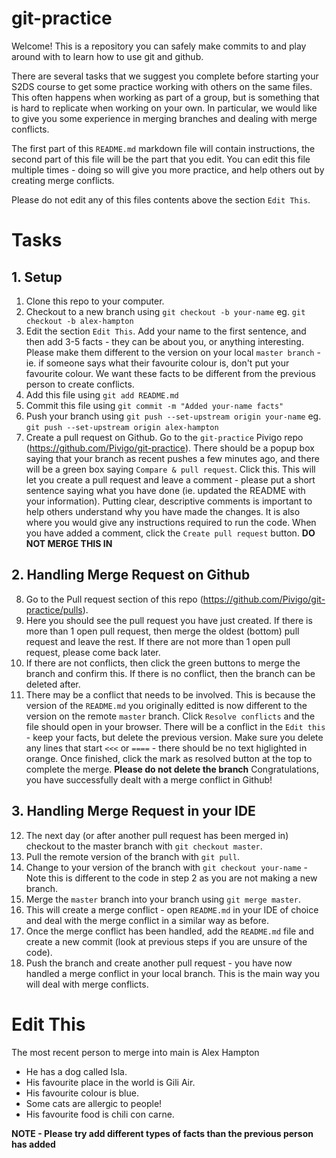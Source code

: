 # git-practice

Welcome! This is a repository you can safely make commits to and play around with to learn how to
use git and github.

There are several tasks that we suggest you complete before starting your S2DS course to get some
practice working with others on the same files. This often happens when working as part of a group,
but is something that is hard to replicate when working on your own. In particular, we would like to
give you some experience in merging branches and dealing with merge conflicts.

The first part of this `README.md` markdown file will contain instructions, the second part of this
file will be the part that you edit. You can edit this file multiple times - doing so will give you more
practice, and help others out by creating merge conflicts.

Please do not edit any of this files contents above the section `Edit This`.

# Tasks

## 1. Setup

1. Clone this repo to your computer.
2. Checkout to a new branch using `git checkout -b your-name` eg. `git checkout -b alex-hampton`
3. Edit the section `Edit This`. Add your name to the first sentence, and then add 3-5 facts  - they can
be about you, or anything interesting. Please make them different to the version on your local
`master branch` - ie. if someone says what their favourite colour is, don't put your favourite colour.
We want these facts to be different from the previous person to create conflicts.
4. Add this file using `git add README.md`
5. Commit this file using `git commit -m "Added your-name facts"`
6. Push your branch using `git push --set-upstream origin your-name` eg. `git push --set-upstream origin alex-hampton`
7. Create a pull request on Github. Go to the `git-practice` Pivigo repo (https://github.com/Pivigo/git-practice). There should be a popup box saying that your branch as recent pushes a few minutes ago, and there will be a green box saying `Compare & pull request`. Click this. This will let you create a pull request and leave a comment - please put a short sentence saying what you have done (ie. updated the README with your information). Putting clear, descriptive comments is important to help others understand why you have made the changes. It is also where you would give any instructions required to run the code. When you have added a comment, click the `Create pull request` button. **DO NOT MERGE THIS IN**

## 2. Handling Merge Request on Github

8. Go to the Pull request section of this repo (https://github.com/Pivigo/git-practice/pulls).
9. Here you should see the pull request you have just created. If there is more than 1 open pull request, then merge the oldest (bottom) pull request and leave the rest. If there are not more than 1 open pull request, please come back later. 
10. If there are not conflicts, then click the green buttons to merge the branch and confirm this. If there is no conflict, then the branch can be deleted after. 
11. There may be a conflict that needs to be involved. This is because the version of the `README.md` you originally editted is now different to the version on the remote `master` branch. Click `Resolve conflicts` and the file should open in your browser. There will be a conflict in the `Edit this` - keep your facts, but delete the previous version. Make sure you delete any lines that start `<<<` or `====` - there should be no text higlighted in orange. Once finished, click the mark as resolved button at the top to complete the merge. **Please do not delete the branch** Congratulations, you have successfully dealt with a merge conflict in Github!

## 3. Handling Merge Request in your IDE

12. The next day (or after another pull request has been merged in) checkout to the master branch with `git checkout master`.
13. Pull the remote version of the branch with `git pull`.
14. Change to your version of the branch with `git checkout your-name`  - Note this is different to the code in step 2 as you are not making a new branch.
15. Merge the `master` branch into your branch using `git merge master`.
16. This will create a merge conflict - open `README.md` in your IDE of choice and deal with the merge conflict in a similar way as before.
17. Once the merge conflict has been handled, add the `README.md` file and create a new commit (look at previous steps if you are unsure of the code).
18. Push the branch and create another pull request - you have now handled a merge conflict in your local branch. This is the main way you will deal with merge conflicts.

# Edit This

The most recent person to merge into main is Alex Hampton

* He has a dog called Isla.
* His favourite place in the world is Gili Air.
* His favourite colour is blue.
* Some cats are allergic to people!
* His favourite food is chili con carne. 

**NOTE - Please try add different types of facts than the previous person has added**
